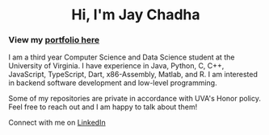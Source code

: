 <h1 align="center">Hi, I'm Jay Chadha</h1>
<h3>View my <a href="https://jaychadha-uva.github.io/" target="_blank">portfolio here</a></h3>
<p>I am a third year Computer Science and Data Science student at the University of Virginia. I have experience in Java, Python, C, C++, JavaScript, TypeScript, Dart, x86-Assembly, Matlab, and R. I am interested in backend software development and low-level programming.</p>
<p>Some of my repositories are private in accordance with UVA's Honor policy. Feel free to reach out and I am happy to talk about them!</p>
<p>Connect with me on <a href="https://linkedin.com/in/jay-chadha">LinkedIn</a></p>
